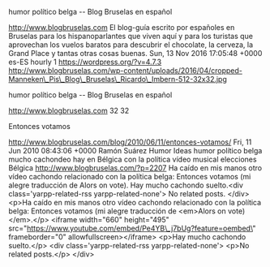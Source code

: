 humor político belga -- Blog Bruselas en español

http://www.blogbruselas.com El blog-guía escrito por españoles en
Bruselas para los hispanoparlantes que viven aquí y para los turistas
que aprovechan los vuelos baratos para descubrir el chocolate, la
cerveza, la Grand Place y tantas otras cosas buenas. Sun, 13 Nov 2016
17:05:48 +0000 es-ES hourly 1 https://wordpress.org/?v=4.7.3
http://www.blogbruselas.com/wp-content/uploads/2016/04/cropped-Manneken\_Pis\_Blog\_Bruselas\_Ricardo\_Imbern-512-32x32.jpg

humor político belga -- Blog Bruselas en español

http://www.blogbruselas.com 32 32

Entonces votamos

http://www.blogbruselas.com/blog/2010/06/11/entonces-votamos/ Fri, 11
Jun 2010 08:43:06 +0000 Ramón Suárez Humor Ideas humor político belga
mucho cachondeo hay en Bélgica con la política vídeo musical elecciones
Bélgica http://www.blogbruselas.com/?p=2207 Ha caído en mis manos otro
vídeo cachondo relacionado con la política belga: Entonces votamos (mi
alegre traducción de Alors on vote). Hay mucho cachondo suelto.\<div
class=\'yarpp-related-rss yarpp-related-none\'\> No related posts.
\</div\> \<p\>Ha caído en mis manos otro vídeo cachondo relacionado con
la política belga: Entonces votamos (mi alegre traducción de \<em\>Alors
on vote)\</em\>.\</p\> \<iframe width=\"660\" height=\"495\"
src=\"https://www.youtube.com/embed/Pe4YB\_j7bUg?feature=oembed\"
frameborder=\"0\" allowfullscreen\>\</iframe\> \<p\>Hay mucho cachondo
suelto.\</p\> \<div class=\'yarpp-related-rss yarpp-related-none\'\>
\<p\>No related posts.\</p\> \</div\>
